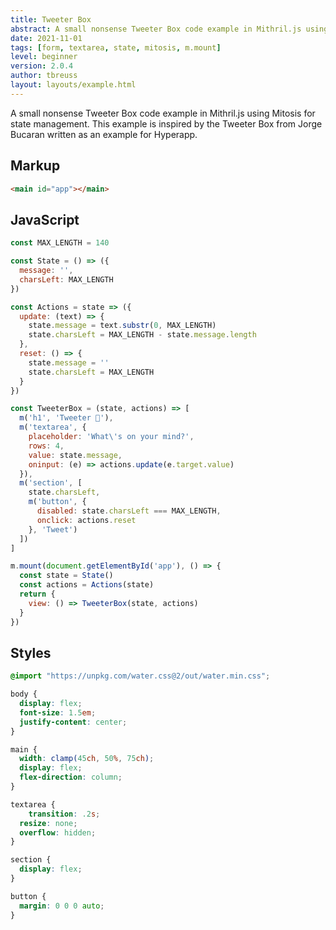 ```yaml
---
title: Tweeter Box
abstract: A small nonsense Tweeter Box code example in Mithril.js using Mitosis for state management.
date: 2021-11-01
tags: [form, textarea, state, mitosis, m.mount]
level: beginner
version: 2.0.4
author: tbreuss
layout: layouts/example.html
---
```


A small nonsense Tweeter Box code example in Mithril.js using Mitosis for state management. This example is inspired by the Tweeter Box from Jorge Bucaran written as an example for Hyperapp.

## Markup

~~~html
<main id="app"></main>
~~~

## JavaScript

~~~js
const MAX_LENGTH = 140

const State = () => ({
  message: '',
  charsLeft: MAX_LENGTH
})

const Actions = state => ({
  update: (text) => {
    state.message = text.substr(0, MAX_LENGTH)
    state.charsLeft = MAX_LENGTH - state.message.length
  },
  reset: () => {
    state.message = ''
    state.charsLeft = MAX_LENGTH
  }
})

const TweeterBox = (state, actions) => [
  m('h1', 'Tweeter 🐤'),
  m('textarea', {
    placeholder: 'What\'s on your mind?',
    rows: 4,
    value: state.message,
    oninput: (e) => actions.update(e.target.value)
  }),
  m('section', [
    state.charsLeft,
    m('button', {
      disabled: state.charsLeft === MAX_LENGTH,
      onclick: actions.reset
    }, 'Tweet')
  ])
]

m.mount(document.getElementById('app'), () => {
  const state = State()
  const actions = Actions(state)
  return {
    view: () => TweeterBox(state, actions)
  }
})
~~~

## Styles

~~~css
@import "https://unpkg.com/water.css@2/out/water.min.css";

body {
  display: flex;
  font-size: 1.5em;
  justify-content: center;
}

main {
  width: clamp(45ch, 50%, 75ch);
  display: flex;
  flex-direction: column;
}

textarea {
	transition: .2s;
  resize: none;
  overflow: hidden;
}

section {
  display: flex;
}

button {
  margin: 0 0 0 auto;
}
~~~
